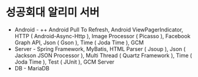 # 성공회대 알리미 서버

+ Android - 
++ Android Pull To Refresh, Android ViewPagerIndicator, 
  HTTP ( Android-Async-Http ), Image Processor ( Picasso ), 
  Facebook Graph API, Json ( Gson ), Time ( Joda Time ), GCM 
+ Server - Spring Framework, MyBatis, HTML Parser ( Jsoup ), 
  Json ( Jackson JSON Processor ), Multi Thread ( Quartz Framework ), 
  Time ( Joda Time ), Test ( JUnit ), GCM Server 
+ DB - MariaDB
